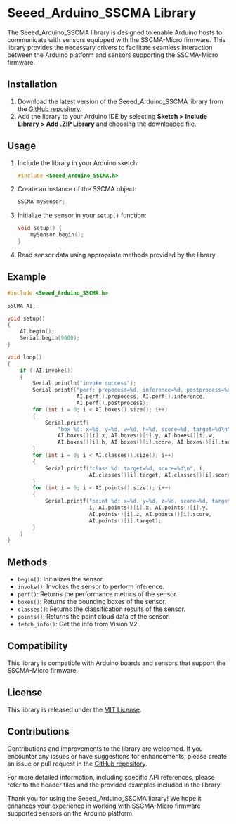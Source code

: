 # Seeed_Arduino_SSCMA Library

The Seeed_Arduino_SSCMA library is designed to enable Arduino hosts to communicate with sensors equipped with the SSCMA-Micro firmware. This library provides the necessary drivers to facilitate seamless interaction between the Arduino platform and sensors supporting the SSCMA-Micro firmware.

## Installation

1. Download the latest version of the Seeed_Arduino_SSCMA library from the [GitHub repository](https://github.com/your_repository_link).
2. Add the library to your Arduino IDE by selecting **Sketch > Include Library > Add .ZIP Library** and choosing the downloaded file.

## Usage

1. Include the library in your Arduino sketch:  
   ```c++
   #include <Seeed_Arduino_SSCMA.h>
   ```

2. Create an instance of the SSCMA object:
   ```c++
   SSCMA mySensor;
   ```

3. Initialize the sensor in your `setup()` function:
   ```c++
   void setup() {
       mySensor.begin();
   }
   ```

4. Read sensor data using appropriate methods provided by the library.

## Example

```c++
#include <Seeed_Arduino_SSCMA.h>

SSCMA AI;

void setup()
{
    AI.begin();
    Serial.begin(9600);
}

void loop()
{
    if (!AI.invoke())
    {
        Serial.println("invoke success");
        Serial.printf("perf: prepocess=%d, inference=%d, postprocess=%d\n",
                      AI.perf().prepocess, AI.perf().inference,
                      AI.perf().postprocess);
        for (int i = 0; i < AI.boxes().size(); i++)
        {
            Serial.printf(
                "box %d: x=%d, y=%d, w=%d, h=%d, score=%d, target=%d\n", i,
                AI.boxes()[i].x, AI.boxes()[i].y, AI.boxes()[i].w,
                AI.boxes()[i].h, AI.boxes()[i].score, AI.boxes()[i].target);
        }
        for (int i = 0; i < AI.classes().size(); i++)
        {
            Serial.printf("class %d: target=%d, score=%d\n", i,
                          AI.classes()[i].target, AI.classes()[i].score);
        }
        for (int i = 0; i < AI.points().size(); i++)
        {
            Serial.printf("point %d: x=%d, y=%d, z=%d, score=%d, target=%d\n",
                          i, AI.points()[i].x, AI.points()[i].y,
                          AI.points()[i].z, AI.points()[i].score,
                          AI.points()[i].target);
        }
    }
}
```

## Methods

- `begin()`: Initializes the sensor.
- `invoke()`: Invokes the sensor to perform inference.
- `perf()`: Returns the performance metrics of the sensor.
- `boxes()`: Returns the bounding boxes of the sensor.
- `classes()`: Returns the classification results of the sensor.
- `points()`: Returns the point cloud data of the sensor.
- `fetch_info()`: Get the info from Vision V2.

## Compatibility

This library is compatible with Arduino boards and sensors that support the SSCMA-Micro firmware.

## License

This library is released under the [MIT License](./LICENSE).

## Contributions

Contributions and improvements to the library are welcomed. If you encounter any issues or have suggestions for enhancements, please create an issue or pull request in the [GitHub repository](https://github.com/your_repository_link).

For more detailed information, including specific API references, please refer to the header files and the provided examples included in the library.

Thank you for using the Seeed_Arduino_SSCMA library! We hope it enhances your experience in working with SSCMA-Micro firmware supported sensors on the Arduino platform.